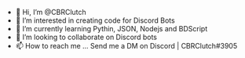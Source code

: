 - 👋 Hi, I’m @CBRClutch
- 👀 I’m interested in creating code for Discord Bots
- 🌱 I’m currently learning Pythin, JSON, Nodejs and BDScript
- 💞️ I’m looking to collaborate on Discord bots
- 📫 How to reach me ... Send me a DM on Discord | CBRClutch#3905

<!---
CBRClutch/CBRClutch is a ✨ special ✨ repository because its `README.md` (this file) appears on your GitHub profile.
You can click the Preview link to take a look at your changes.
--->

